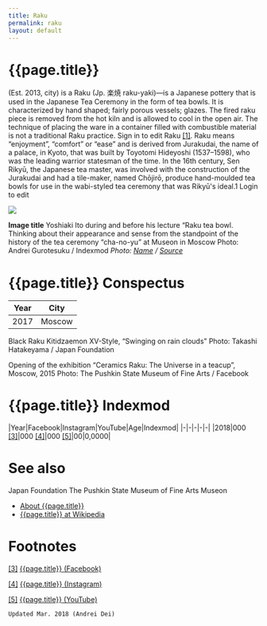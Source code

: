 ```yaml
---
title: Raku
permalink: raku
layout: default
---
```


# {{page.title}}

(Est. 2013, city) is a Raku (Jp. 楽焼 raku-yaki)—is a Japanese pottery that is used in the Japanese Tea Ceremony in the form of tea bowls. It is characterized by hand shaped; fairly porous vessels; glazes. The fired raku piece is removed from the hot kiln and is allowed to cool in the open air. The technique of placing the ware in a container filled with combustible material is not a traditional Raku practice. Sign in to edit Raku <span id="a1">[\[1\]](#f1)</span>. Raku means “enjoyment”, “comfort” or “ease” and is derived from Jurakudai, the name of a palace, in Kyoto, that was built by Toyotomi Hideyoshi (1537–1598), who was the leading warrior statesman of the time. In the 16th century, Sen Rikyū, the Japanese tea master, was involved with the construction of the Jurakudai and had a tile-maker, named Chōjirō, produce hand-moulded tea bowls for use in the wabi-styled tea ceremony that was Rikyū's ideal.1 Login to edit

![](/encyclopedia/images/image-name.jpg)

**Image title**
Yoshiaki Ito during and before his lecture “Raku tea bowl. Thinking about their appearance and sense from the standpoint of the history of the tea ceremony “cha-no-yu” at Museon in Moscow
Photo: Andrei Gurotesuku / Indexmod
*Photo: [Name](index) / [Source](index)*

# {{page.title}} Conspectus

|Year|City|
|-|-|
|2017|Moscow|

Black Raku Kitidzaemon XV-Style, “Swinging on rain clouds”
Photo: Takashi Hatakeyama / Japan Foundation

Opening of the exhibition “Ceramics Raku: The Universe in a teacup”, Moscow, 2015
Photo: The Pushkin State Museum of Fine Arts / Facebook

# {{page.title}} Indexmod

|Year|Facebook|Instagram|YouTube|Age|Indexmod|
|-|-|-|-|-|
|2018|000 <span id="a3">[\[3\]](#f3)</span>|000 <span id="a4">[\[4\]](#f4)</span>|000 <span id="a5">[\[5\]](#f5)</span>|00|0,0000|


# See also

Japan Foundation
The Pushkin State Museum of Fine Arts
Museon
+ [About {{page.title}}](index)
+ [{{page.title}} at Wikipedia](index)

# Footnotes

[[3]](#a3) <span id="f3"></span> [{{page.title}} (Facebook)](index)

[[4]](#a4) <span id="f4"></span> [{{page.title}} (Instagram)](index)

[[5]](#a5) <span id="f5"></span> [{{page.title}} (YouTube)](index)

`Updated Mar. 2018 (Andrei Dei)`
